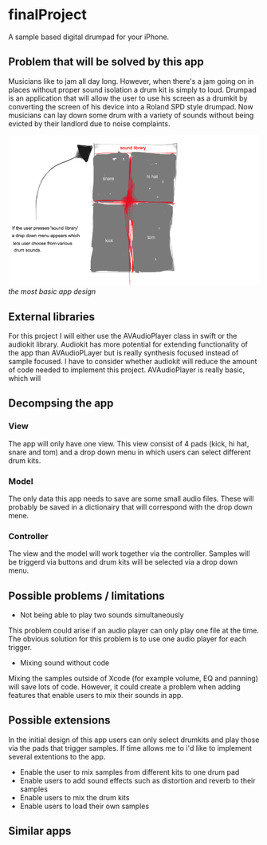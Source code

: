 # finalProject
A sample based digital drumpad for your iPhone. 

## Problem that will be solved by this app
Musicians like to jam all day long. However, when there's a jam going on in places without proper sound isolation a drum kit is simply to loud. Drumpad is an application that will allow the user to use his screen as a drumkit by converting the screen of his device into a Roland SPD style drumpad. Now musicians can lay down some drum with a variety of sounds without being evicted by their landlord due to noise complaints. 


![](doc/sketch.png)
                                                    _the most basic app design_

## External libraries

For this project I will either use the AVAudioPlayer class in swift or the audiokit library. Audiokit has more potential for extending functionality of the app than AVAudioPLayer but is really synthesis focused instead of sample focused. I have to consider whether audiokit will reduce the amount of code needed to implement this project. AVAudioPlayer is really basic, which will 

## Decompsing the app

### View

The app will only have one view. This view consist of 4 pads (kick, hi hat, snare and tom) and a drop down menu in which users can select different drum kits. 

### Model

The only data this app needs to save are some small audio files. These will probably be saved in a dictionairy that will correspond with the drop down mene.

### Controller

The view and the model will work together via the controller. Samples will be triggerd via buttons and drum kits will be selected via a drop down menu. 

## Possible problems / limitations

- Not being able to play two sounds simultaneously

This problem could arise if an audio player can only play one file at the time. The obvious solution for this problem is to use one audio player for each trigger.

- Mixing sound without code

Mixing the samples outside of Xcode (for example volume, EQ and panning) will save lots of code. However, it could create a problem when adding features that enable users to mix their sounds in app.

## Possible extensions

In the initial design of this app users can only select drumkits and play those via the pads that trigger samples. If time allows me to i'd like to implement several extentions to the app.

- Enable the user to mix samples from different kits to one drum pad
- Enable users to add sound effects such as distortion and reverb to their samples
- Enable users to mix the drum kits
- Enable users to load their own samples

## Similar apps

